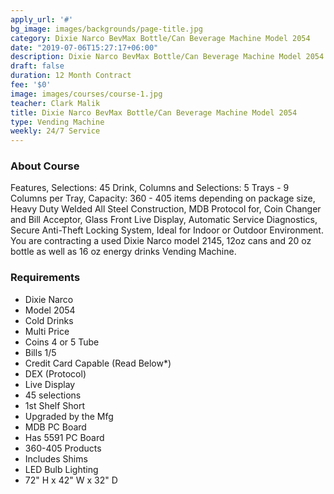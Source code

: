 ```yaml
---
apply_url: '#'
bg_image: images/backgrounds/page-title.jpg
category: Dixie Narco BevMax Bottle/Can Beverage Machine Model 2054
date: "2019-07-06T15:27:17+06:00"
description: Dixie Narco BevMax Bottle/Can Beverage Machine Model 2054
draft: false
duration: 12 Month Contract
fee: '$0'
image: images/courses/course-1.jpg
teacher: Clark Malik
title: Dixie Narco BevMax Bottle/Can Beverage Machine Model 2054
type: Vending Machine
weekly: 24/7 Service
---
```



### About Course

Features, Selections: 45 Drink, Columns and Selections: 5 Trays - 9 Columns per Tray, Capacity: 360 - 405 items depending on package size, Heavy Duty Welded All Steel Construction, MDB Protocol for, Coin Changer and Bill Acceptor, Glass Front Live Display, Automatic Service Diagnostics, Secure Anti-Theft Locking System, Ideal for Indoor or Outdoor Environment. You are contracting a used Dixie Narco model 2145, 12oz cans and 20 oz bottle as well as 16 oz energy drinks Vending Machine.

### Requirements

* Dixie Narco
* Model 2054
* Cold Drinks
* Multi Price
* Coins 4 or 5 Tube
* Bills $1/$5
* Credit Card Capable (Read Below*)
* DEX (Protocol)
* Live Display
* 45 selections
* 1st Shelf Short
* Upgraded by the Mfg
* MDB PC Board
* Has 5591 PC Board
* 360-405 Products
* Includes Shims
* LED Bulb Lighting
* 72" H x 42" W x 32" D


